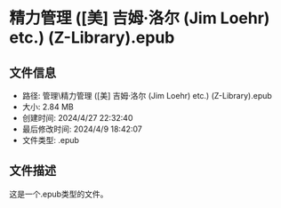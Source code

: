 ﻿# 精力管理 ([美] 吉姆·洛尔 (Jim Loehr) etc.) (Z-Library).epub

## 文件信息
- 路径: 管理\精力管理 ([美] 吉姆·洛尔 (Jim Loehr) etc.) (Z-Library).epub
- 大小: 2.84 MB
- 创建时间: 2024/4/27 22:32:40
- 最后修改时间: 2024/4/9 18:42:07
- 文件类型: .epub

## 文件描述
这是一个.epub类型的文件。

